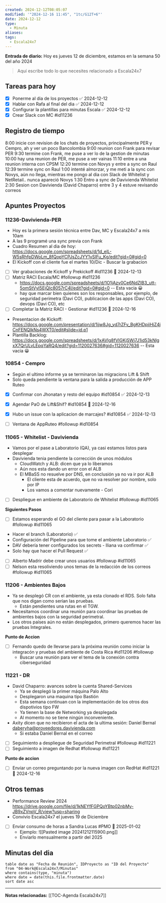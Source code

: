 ```yaml
---
created: 2024-12-12T08:05:07
modified: '"2024-12-16 11:45", "1tc/G12T+6"'
date: 2024-12-12
type:
  - Minuta
aliases: 
tags:
  - Escala24x7
---
```

**Entrada de diario:** 
Hoy es jueves 12 de diciembre, estamos en la semana 50 del año 2024

> Aquí escribe todo lo que necesites relacionado a Escala24x7


## Tareas para hoy
- [x] Ponerme al dia de los proyectos ✅ 2024-12-12
- [x] Hablar con Rafa al final del dia ✅ 2024-12-12
- [x] Configurar la plantillas para minutas Escala ✅ 2024-12-12
- [x] Crear Slack con MC #id11236 

## Registro de tiempo
8:00 inicie con revision de los chats de proyectos, principalmente PER y Cempro, ah y ver un poco Bancolombia
9:00 reunion con Frank para revisar PER
9:30 termine con Frank, me puse a ver lo de la gestion de minutas
10:00 hay una reunion de PER, me puse a ver vainas
11:10  entre a una reunion interna con CPSM
12:20 termine con Novys y entre a sync on Raul
12:39 termine sync on Raul
1:00 intenté almorzar, y me meti a la sync con Novys, aùn no llega, mientras me pongo al dia con Slack de Whitelist y NetRetail.. nunca apareció Novys
1:30 Entro a sync de Davivienda Whitelist
2:30 Sesion con Davivienda (David Chaparro)
entre 3 y 4 estuve revisando correos

## Apuntes Proyectos

### 11236-Davivienda-PER
- Hoy es la primera sesión técnica entre Dav, MC y Escala24x7 a mis 10am
- A las 9 programé una sync previa con Frank
- Cuadro Resumen al dia de hoy: https://docs.google.com/spreadsheets/d/1d_elL-W5sRhfpDWoLm_8fQopYCPJsZcJYY1ySIFu_Kg/edit?gid=0#gid=0
- El Kickoff con el cliente fue el martes 10/Dic - Buscar la grabacion
- [ ] Ver grabaciones de Kickoff y Prekickoff #id11236 📅 2024-12-13 
- [ ] Matriz RACI Escala/MC #followup #id11236 
	- https://docs.google.com/spreadsheets/d/1O1jAzv0Ce6NdZIB3_utt-5omStVyI5EjQIc8057rC4I/edit?gid=0#gid=0 -- Esta vacia 😀
	- hay que marcar bien quienes son los responsables, por ejemplo, de seguridad perimetra (Davi CO), publicacion de las apps (Davi CO), devops (Davi CO), etc
- [ ] Completar la Matriz RACI - Gestionar #id11236 📅 2024-12-16 
- Presentacion de Kickoff: https://docs.google.com/presentation/d/1ijw8Jg_yd7rZFv_BgKHDpiiHjZ4jCnFENQIkNs4WXT0/edit#slide=id.p1
- Plantilla Backlog:  https://docs.google.com/spreadsheets/d/1xAVlg8fVIGKjSWj7J1id53kNlgxX7QrULvLEpqYaRQ4/edit?gid=1120027636#gid=1120027636 -- Esta vacia 😀

### 10854 - Cempro 
- Según el ultimo informe ya se terminaron las migracions Lift & Shift
- Solo queda pendiente la ventana para la salida a producción de APP Ruteo
- [x] Confirmar con Jhonatan y resto del equipo #id10854 ✅ 2024-12-13
- [x] Agendar PaO de Lift&Shif? #id10854 📅 2024-12-16
- [x] Hubo un issue con la aplicacion de marcajes? #id10854 ✅ 2024-12-13
- [ ] Ventana de AppRuteo #followup #id10854


### 11065 - Whitelist - Davivienda 
- Vamos por el pase a Laboratorio (QA), ya casi estamos listos para desplegar
- Davivienda tenia pendiente la corrección de unos módulos
	- CloudWatch y ALB: dicen que ya lo liberamos
	- Aún nos esta dando un error con el ALB
	- El MBaSS no resuelve por DNS, en conclusión ya no va ir por ALB
		- El cliente esta de acuerdo, que no va resolver por nombre, solo por IP
		- Los vamos a comentar nuevamente - Cori
- [ ] Despliegue en ambiente de Laboratorio de Whitelist #followup #id11065

**Siguientes Pasos**
- [ ] Estamos esperando el GO del cliente para pasar a la Laboratorio #followup #id11065
- Hacer el branch (Laboratorio) ✅ 
- Configuración del Pipeline para que tome el ambiente Laboratorio ✅ 
- DAV debería tener configurados los secrets - Iliana va confirmar ✅ 
- Solo hay que hacer el Pull Request ✅ 
- [ ] Alberto Madrir debe crear unos usuarios #followup #id11065
- [ ] Nelson esta resoliviendo unos temas de la redacción de los correos #followup #id11065

### 11206 - Ambientes Bajos 
- Ya se desplegó CR con el ambiente, ya esta clonado el RDS. Solo falta que nos digan como serían las pruebas.
	- Están pendientes una rutas en el TGW.
- Necesitamos coordinar una reunión para coordinar las pruebas de ambientes bajos con la seguridad perimetral.
- Los otros países aún no están desplegados, primero queremos hacer las pruebas Integrales.

**Punto de Accion**
- [ ] Fernando quedo de llevarse para la próxima reunión como iniciar la integracón y pruebas del ambiente de Costa Rica #id11206 #followup
	- Buscar una reunión para ver el tema de la conexión contra ciberseguridad

### 11221 - DR 
- David Chaparro: avances sobre la cuenta Shared-Services
	- Ya se desplegó la primer máquina Palo Alto
	- Desplegaron una maquina tipo Bastión
	- Esta semana continuan con la implementación de los otros dos dispotivios tipo FW
	- Ya tienen la base de Networking ya desplegada
	- Al momento no se tiene ningún inconveniente.
- Axity dicen que no recibieron el acta de la ultima sesión: Daniel Bernal daberyha@proveedores.davivienda.com
	- Si estaba Daniel Bernal en el correo
- [ ] Seguimiento a despliegue de Seguridad Perimetral #followup #id11221
- [ ] Seguimiento a imagen de Redhat #followup #id11221

**Punto de accion**
- [ ] Enviar un correo preguntando por la nueva imagen con RedHat #id11221 📅 2024-12-16 

## Otros temas
- Performance Review 2024 https://drive.google.com/file/d/1kNEYfFGPQoYBtp02nbMy-JB9xZVnpV_R/view?usp=sharing
- Convivio Escala24x7 el jueves 19 de Diciembre
- [ ] Enviar consumo de horas a Sandra Lucas #PMO  📅 2025-01-02 
	- Ejemplo: ![[Pasted image 20241212115900.png]]
	- Enviarlo mensualmente a partir del 2025


## Minutas del dia

 ```dataview
table date as "Fecha de Reunión", IDProyecto as "ID del Proyecto"
from "04-Work@Escala24x7/Minutas"
where contains(type, "minuta")
where date = date(this.file.frontmatter.date)
sort date asc
```
----
**Notas relacionadas:**
[[TOC-Agenda Escala24x7]]


